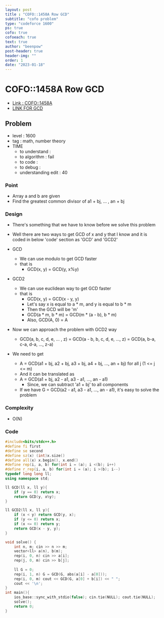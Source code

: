 ```yaml
---
layout: post
title : "COFO::1458A Row GCD"
subtitle: "cofo problem"
type: "codeforce 1600"
ps: true
cofo: true
cofoeach: true
text: true
author: "beenpow"
post-header: true
header-img: ""
order: 1
date: "2023-01-18"
---
```

# COFO::1458A Row GCD
- [Link : COFO::1458A](https://codeforces.com/problemset/problem/1458/A)
- [LINK FOR GCD](https://m.blog.naver.com/PostView.naver?isHttpsRedirect=true&blogId=inocent_xx&logNo=80163618539)

## Problem 

- level : 1600
- tag : math, number theory
- TIME
  - to understand    : 
  - to algorithm     : fail
  - to code          : 
  - to debug         : 
  - understanding edit : 40

### Point
- Array a and b are given
- Find the greatest common divisor of a1 + bj, ... , an + bj

### Design
- There's something that we have to know before we solve this problem
- Well there are two ways to get GCD of x and y that I know and it is coded in below 'code' section as 'GCD' and 'GCD2'
- GCD
  - We can use modulo to get GCD faster
  - that is
    - GCD(x, y) = GCD(y, x%y)
- GCD2
  - We can use euclidean way to get GCD faster
  - that is
    - GCD(x, y) = GCD(x - y, y)
    - Let's say x is equal to a * m, and y is equal to b * m
    - Then the GCD will be 'm'
    - GCD(a * m, b * m) = GCD(m * (a - b), b * m)
    - Also, GCD(A, 0) = A

- Now we can approach the problem with GCD2 way
  - GCD(a, b, c, d, e, ... , z) = GCD(a - b, b, c, d, e, ..., z) = GCD(a, b-a, c-a, d-a, ..., z-a)
- We need to get
  - A = GCD(a1 + bj, a2 + bj, a3 + bj, a4 + bj, ..., an + bj) for all j (1 <= j <= m)
  - And it can be translated as
  - A = GCD(a1 + bj, a2 - a1, a3 - a1, ..., an - a1)
    - Since, we can subtract 'a1 + bj' to all components
  - If we have G = GCD(a2 - a1, a3 - a1, ..., an - a1), it's easy to solve the problem

### Complexity
- O(N)

### Code

```cpp
#include<bits/stdc++.h>
#define fi first
#define se second
#define sz(x) (int)x.size()
#define all(x) x.begin(), x.end()
#define rep(i, a, b) for(int i = (a); i <(b); i++)
#define r_rep(i, a, b) for(int i = (a); i >(b); i--)
typedef long long ll;
using namespace std;

ll GCD(ll x, ll y){
    if (y == 0) return x;
    return GCD(y, x%y);
}

ll GCD2(ll x, ll y){
    if (x < y) return GCD(y, x);
    if (y <= 0) return x;
    if (x <= 0) return y;
    return GCD(x - y, y);
}

void solve() {
    int n, m; cin >> n >> m;
    vector<ll> a(n), b(m);
    rep(i, 0, n) cin >> a[i];
    rep(j, 0, m) cin >> b[j];
    
    ll G = 0;
    rep(i, 1, n) G = GCD(G, abs(a[i] - a[0]));
    rep(i, 0, m) cout << GCD(G, a[0] + b[i]) << " ";
    cout << '\n';
}
int main(){
    ios_base::sync_with_stdio(false); cin.tie(NULL); cout.tie(NULL);
    solve();
    return 0;
}
```
